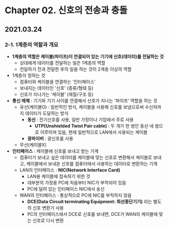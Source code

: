 # Chapter 02. 신호의 전송과 충돌

## 2021.03.24

### 2-1. 1계층의 역할과 개요
- **1계층의 역할은 케이블(파이프)이 연결되어 있는 기기에 신호(데이터)를 전달하는 것**
  - 상대에게 데이터를 전달하는 일은 1계층의 역할
  - 전달하기 전과 전달한 후의 일을 하는 것이 2계층 이상의 역할
- 1계층이 정하는 것
  - 컴퓨터와 케이블을 연결하는 '인터페이스'
  - 보내지는 데이터인 '신호' (종류/형태 등)
  - 신호가 지나가는 '케이블' (재질/구조 등)
- **통신 매체** : 기기와 기기 사이를 연결해서 신호가 지나는 '파이프' 역할을 하는 것
  - 유선(케이블O) : 일반적인 방식, 케이블을 사용해 신호를 보냄으로써 수신처까지 데이터가 도달하는 방식
    - **동선** : 전기신호를 사용, 일반 가정이나 기업에서 주로 사용
      - **UTP(Unshielded Twist Pair cable)** : 두 개가 한 쌍인 동선 네 쌍으로 이루어져 있음, 현재 일반적으로 LAN에서 사용되는 케이블 
    - **광파이버** : 광신호를 사용
  - 무선(케이블X)
- **인터페이스** : 케이블에 신호를 보내고 받는 기계
  - 컴퓨터가 보내고 싶은 데이터를 케이블에 맞는 신호로 변환해서 케이블로 보내고, 케이블에서 보내온 신호를 컴퓨터에서 사용하는 데이터로 변환하는 기계
  - LAN의 인터페이스 : **NIC(Network Interface Card)**
    - LAN용 케이블에 접속하기 위한 것
    - 대부분의 가정용 PC에 처음부터 NIC가 부착되어 있음
    - PC에 달려 있는 인터페이스 NIC에서 송신
  - WAN의 인터페이스 : 통상적으로 PC에 NIC를 부착하지 않음
    - **DCE(Data Circuit terminating Equipment: 회선종단기기)** 라는 별도의 신호 변환기 사용
    - PC의 인터페이스에서 DCE로 신호를 보내면, DCE가 WAN의 케이블에 맞는 신호로 다시 변환

<br>
